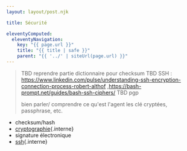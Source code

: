 ```yaml
---
layout: layout/post.njk

title: Sécurité

eleventyComputed:
  eleventyNavigation:
    key: "{{ page.url }}"
    title: "{{ title | safe }}"
    parent: "{{ '../' | siteUrl(page.url) }}"
---
```


> TBD reprendre partie dictionnaire pour checksum
> TBD SSH : <https://www.linkedin.com/pulse/understanding-ssh-encryption-connection-process-robert-althof>
> ,https://bash-prompt.net/guides/bash-ssh-ciphers/
> TBD pgp
>
> bien parler/ comprendre ce qu'est l'agent
> les clé cryptées, passphrase, etc.

- checksum/hash
- [cryptographie](./cryptographie){.interne}
- signature électronique
- [ssh](./ssh){.interne}
